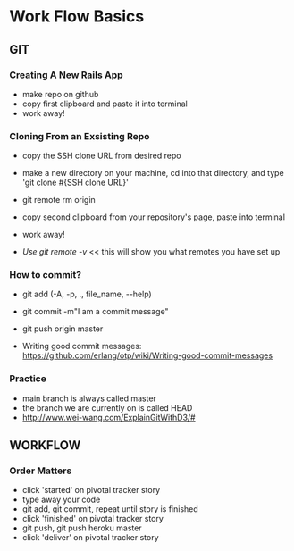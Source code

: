 # Work Flow Basics

## GIT

### Creating A New Rails App

- make repo on github
- copy first clipboard and paste it into terminal
- work away!

### Cloning From an Exsisting Repo

- copy the SSH clone URL from desired repo
- make a new directory on your machine, cd into that directory, and type 'git clone #{SSH clone URL}'
- git remote rm origin
- copy second clipboard from your repository's page, paste into terminal
- work away!

- *Use git remote -v*  << this will show you what remotes you have set up

### How to commit?

- git add (-A, -p, ., file_name, --help)
- git commit -m"I am a commit message"
- git push origin master

- Writing good commit messages: https://github.com/erlang/otp/wiki/Writing-good-commit-messages

### Practice

- main branch is always called master
- the branch we are currently on is called HEAD
- http://www.wei-wang.com/ExplainGitWithD3/#

## WORKFLOW

### Order Matters

- click 'started' on pivotal tracker story
- type away your code
- git add, git commit, repeat until story is finished
- click 'finished' on pivotal tracker story
- git push, git push heroku master
- click 'deliver' on pivotal tracker story
